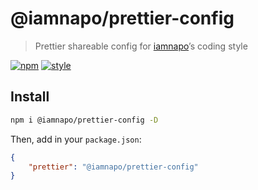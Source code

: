 # @iamnapo/prettier-config

> Prettier shareable config for [iamnapo](https://iamnapo.me)’s coding style

[![npm](https://badges.iamnapo.me/npm/@iamnapo/prettier-config)](https://www.npmjs.com/package/@iamnapo/prettier-config) [![style](https://badges.iamnapo.me/style)](https://iamnapo.me)

## Install

```sh
npm i @iamnapo/prettier-config -D
```

Then, add in your `package.json`:

```json
{
	"prettier": "@iamnapo/prettier-config"
}
```
